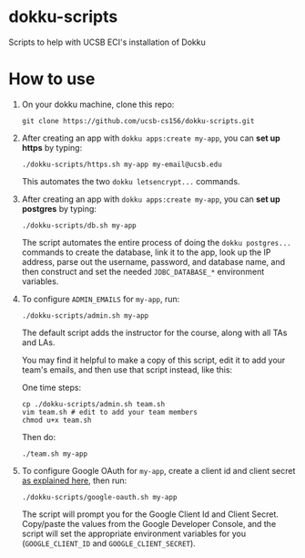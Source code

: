 # dokku-scripts
Scripts to help with UCSB ECI's installation of Dokku

# How to use

1. On your dokku machine, clone this repo:
   ```
   git clone https://github.com/ucsb-cs156/dokku-scripts.git
   ```
2. After creating an app with `dokku apps:create my-app`, you can **set up https** by typing:

   ```
   ./dokku-scripts/https.sh my-app my-email@ucsb.edu
   ```
   
   This automates the two `dokku letsencrypt...` commands.
   
3. After creating an app with `dokku apps:create my-app`, you can **set up postgres** by typing:

   ```
   ./dokku-scripts/db.sh my-app
   ```
   
   The script automates the entire process of doing the `dokku postgres...` commands to create
   the database, link it to the app, look up the IP address, parse out the username, password,
   and database name, and then construct and set the needed `JDBC_DATABASE_*` environment variables.
   
4. To configure `ADMIN_EMAILS` for `my-app`, run:

   ```
   ./dokku-scripts/admin.sh my-app
   ```
   
   The default script adds the instructor for the course, along with all TAs and LAs.
   
   You may find it helpful to make a copy of this script, edit it to add your team's emails,
   and then use that script instead, like this:
   
   One time steps:
   ```
   cp ./dokku-scripts/admin.sh team.sh
   vim team.sh # edit to add your team members
   chmod u+x team.sh
   ```
   
   Then do:
   
   ```
   ./team.sh my-app
   ```
   
5. To configure Google OAuth for `my-app`, create a client id and client secret [as explained here](https://ucsb-cs156.github.io/topics/oauth/oauth_google_setup.html), then run:

   ```
   ./dokku-scripts/google-oauth.sh my-app
   ```
   The script will prompt you for the Google Client Id and Client Secret. Copy/paste the values
   from the Google Developer Console, and the script will set the appropriate environment variables
   for you (`GOOGLE_CLIENT_ID` and `GOOGLE_CLIENT_SECRET`).
   
   
